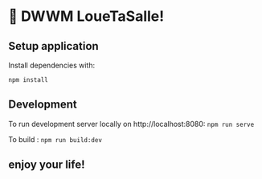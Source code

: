 # 🚀 DWWM LoueTaSalle!

## Setup application

Install dependencies with:

`npm install`

## Development

To run development server locally on http://localhost:8080:
`npm run serve`

To build : 
`npm run build:dev`


## enjoy your life!